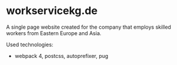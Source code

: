 # workservicekg.de

A single page website created for the company that employs skilled workers from Eastern Europe and Asia.

Used technologies: 
- webpack 4, postcss, autoprefixer, pug